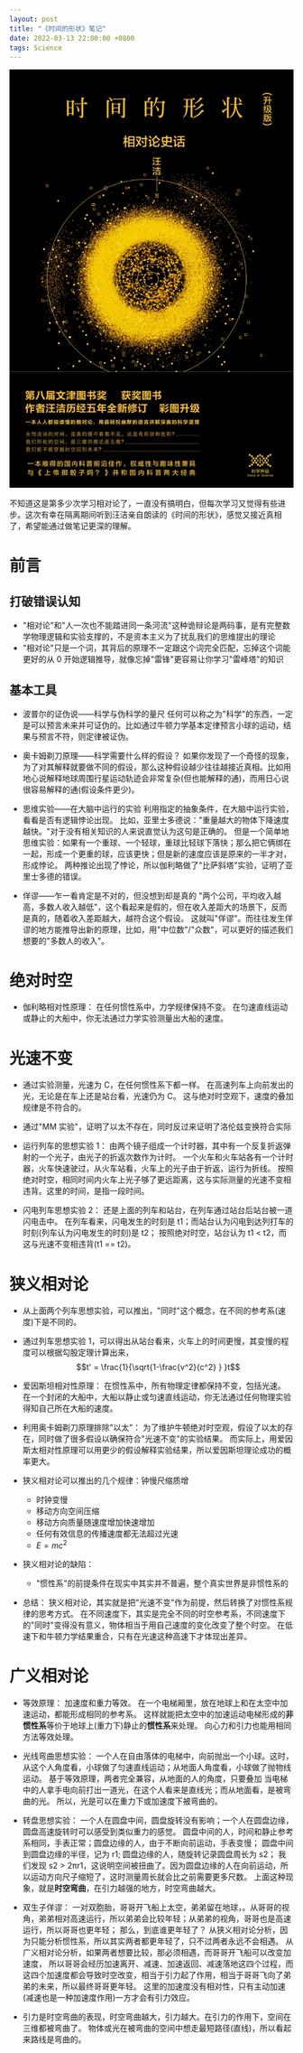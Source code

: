 ```yaml
---
layout: post
title: "《时间的形状》笔记"
date: 2022-03-13 22:00:00 +0800
tags: Science
---
```


![时间的形状](/assets/images/2022-03-13-TheShapeOfTime_1.webp)

不知道这是第多少次学习相对论了，一直没有搞明白，但每次学习又觉得有些进步。这次有幸在隔离期间听到汪洁亲自朗读的《时间的形状》，感觉又接近真相了，希望能通过做笔记更深的理解。

# 前言

## 打破错误认知

- "相对论"和"人一次也不能踏进同一条河流"这种诡辩论是两码事，是有完整数学物理逻辑和实验支撑的，不是资本主义为了扰乱我们的思维提出的理论
- "相对论"只是一个词，其背后的原理不一定跟这个词完全匹配，忘掉这个词能更好的从 0 开始逻辑推导，就像忘掉"雷锋"更容易让你学习"雷峰塔"的知识

## 基本工具

- 波普尔的证伪说——科学与伪科学的量尺
  任何可以称之为"科学"的东西，一定是可以预言未来并可证伪的。比如通过牛顿力学基本定律预言小球的运动，结果与预言不符，则定律被证伪。

- 奥卡姆剃刀原理——科学需要什么样的假设？
  如果你发现了一个奇怪的现象，为了对其解释就要做不同的假设，那么这种假设越少往往越接近真相。比如用地心说解释地球周围行星运动轨迹会非常复杂(但也能解释的通)，而用日心说很容易解释的通(假设条件更少)。

- 思维实验——在大脑中运行的实验
  利用指定的抽象条件，在大脑中运行实验，看看是否有逻辑悖论出现。
  比如，亚里士多德说："重量越大的物体下降速度越快。"对于没有相关知识的人来说直觉认为这句是正确的。
  但是一个简单地思维实验：如果有一个重球、一个轻球，重球比轻球下落快；那么把它俩绑在一起，形成一个更重的球，应该更快；但是新的速度应该是原来的一半才对，形成悖论。
  两种推论出现了悖论，所以伽利略做了"比萨斜塔"实验，证明了亚里士多德的错误。

- 佯谬——乍一看肯定是不对的，但没想到却是真的
  "两个公司，平均收入越高，多数人收入越低"，这个看起来是假的，但在收入差距大的场景下，反而是真的，随着收入差距越大，越符合这个假设。
  这就叫"佯谬"。而往往发生佯谬的地方能推导出新的原理，比如，用"中位数"/"众数"，可以更好的描述我们想要的"多数人的收入"。

# 绝对时空

- 伽利略相对性原理：
  在任何惯性系中，力学规律保持不变。
  在匀速直线运动或静止的大船中，你无法通过力学实验测量出大船的速度。

# 光速不变

- 通过实验测量，光速为 C，在任何惯性系下都一样。
  在高速列车上向前发出的光，无论是在车上还是站台看，光速仍为 C。
  这与绝对时空观下，速度的叠加规律是不符合的。
- 通过"MM 实验"，证明了以太不存在，同时反过来证明了洛伦兹变换符合实际

- 运行列车的思想实验 1：
  由两个镜子组成一个计时器，其中有一个反复折返弹射的一个光子，由光子的折返次数作为计时。
  一个火车和火车站各有一个计时器，火车快速驶过，从火车站看，火车上的光子由于折返，运行为折线。
  按照绝对时空，相同时间内火车上光子够了更远距离，这与实际测量的光速不变相违背。这里的时间，是指一段时间。

- 闪电列车思想实验 2：
  还是上面的列车和站台，在列车通过站台后站台被一道闪电击中。
  在列车看来，闪电发生的时刻是 t1；而站台认为闪电到达列打车的时刻(列车认为闪电发生的时刻)是 t2；
  按照绝对时空，站台认为 t1 < t2，而这与光速不变相违背(t1 == t2)。

# 狭义相对论

- 从上面两个列车思想实验，可以推出，"同时"这个概念，在不同的参考系(速度)下是不同的。

- 通过列车思想实验 1，可以得出从站台看来，火车上的时间更慢，其变慢的程度可以根据勾股定理计算出来，
  $$t' = \frac{1}{\sqrt{1-\frac{v^2}{c^2} } }t$$

- 爱因斯坦相对性原理：
  在惯性系中，所有物理定律都保持不变，包括光速。
  在一个封闭的大船中，大船以静止或匀速直线运动，你无法通过任何物理实验得知自己所在大船的速度。

- 利用奥卡姆剃刀原理排除"以太"：
  为了维护牛顿绝对时空观，假设了以太的存在，同时做了很多假设以确保符合"光速不变"的实验结果。
  而实际上，用爱因斯太相对性原理可以用更少的假设解释实验结果，所以爱因斯坦理论成功的概率更大。

- 狭义相对论可以推出的几个规律：钟慢尺缩质增

  - 时钟变慢
  - 移动方向空间压缩
  - 移动方向质量随速度增加快速增加
  - 任何有效信息的传播速度都无法超过光速
  - $E = mc^2$

- 狭义相对论的缺陷：

  - "惯性系"的前提条件在现实中其实并不普遍，整个真实世界是非惯性系的

- 总结：
  狭义相对论，其实就是把"光速不变"作为前提，然后转换了对惯性系规律的思考方式。
  在不同速度下，其实是完全不同的时空参考系，不同速度下的"同时"变得没有意义，物体相当于用自己速度的变化改变了整个时空。
  在低速下和牛顿力学结果重合，只有在光速这种高速下才体现出差异。

# 广义相对论

- 等效原理：
  加速度和重力等效。
  在一个电梯厢里，放在地球上和在太空中加速运动，都能形成相同的参考系。
  这样就能把太空中的加速运动电梯形成的**非惯性系**等价于地球上(重力下)静止的**惯性系**来处理。
  向心力和引力也能用相同方法等效处理。

- 光线弯曲思想实验：
  一个人在自由落体的电梯中，向前抛出一个小球。这时，从这个人角度看，小球做了匀速直线运动；从地面人角度看，小球做了抛物线运动。
  基于等效原理，两者完全兼容，从地面的人的角度，只要叠加
  当电梯中的人拿手电向前打出一道光，在这个人看来是直线光；而从地面看，是被弯曲的光。
  所以，光是可以在重力下或加速度下被弯曲的。

- 转盘思想实验：
  一个人在圆盘中间，圆盘旋转没有影响；一个人在圆盘边缘，圆盘高速旋转时可以感受到类似重力的感觉。
  圆盘中间的人，时间和静止参考系相同，手表正常；圆盘边缘的人，由于不断向前运动，手表变慢；
  圆盘中间到圆盘边缘的半径，记为 r1; 圆盘边缘的人，随旋转记录圆盘周长为 s2；
  我们发现 s2 > 2πr1，这说明空间被扭曲了。因为圆盘边缘的人在向前运动，所以运动方向尺子缩短了，这时测量周长就会比之前需要更多尺数。
  上面这种现象，就是**时空弯曲**，在引力越强的地方，时空弯曲越大。

- 双生子佯谬：
  一对双胞胎，哥哥开飞船上太空，弟弟留在地球，。从哥哥的视角，弟弟相对高速运行，所以弟弟会比较年轻；从弟弟的视角，哥哥也是高速运行，所以哥哥也更年轻；
  那么，到底谁更年轻了？
  从狭义相对论分析，因为只能分析惯性系，所以其实两者都更年轻了，只不过两者永远不会相遇。
  从广义相对论分析，如果两者想要比较，那必须相遇，而哥哥开飞船可以改变加速度，
  所以哥哥会经历加速离开、减速、加速返回、减速落地这四个过程，而这四个加速度都会导致时空改变，相当于引力起了作用，相当于哥哥飞向了弟弟的未来，所以最终哥哥更年轻。
  这里的加速度没有相对性，只有主动加速(减速也是一种加速度作用)一方才会有引力效应。

- 引力是时空弯曲的表现，时空弯曲越大，引力越大。在引力的作用下，空间在三维都被弯曲了。
  物体或光在被弯曲的空间中想走最短路径(直线)，所以看起来路线是弯曲的。
